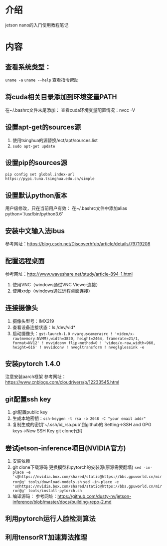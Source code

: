 # 介绍
jetson nano的入门使用教程笔记

# 内容

## 查看系统类型：
`uname -a`
`uname --help` 查看指令帮助

## 将cuda相关目录添加到环境变量PATH
在~/.bashrc文件末尾添加：
查看cuda环境变量配置情况：nvcc -V

## 设置apt-get的sources源
1. 使用tsinghua的源替换/ect/apt/sources.list
2. `sudo apt-get update`

## 设置pip的sources源
`pip config set global.index-url https://pypi.tuna.tsinghua.edu.cn/simple`

## 设置默认python版本
用户级修改，只在当前用户有效：
在~/.bashrc文件中添加alias python='/usr/bin/python3.6'

## 安装中文输入法ibus
参考网址：https://blog.csdn.net/Discoverhfub/article/details/79719208

## 配置远程桌面
参考网址：http://www.waveshare.net/study/article-894-1.html
1. 使用VNC（windows通过VNC Viewer连接）
2. 使用xrdp（windows通过远程桌面连接）

## 连接摄像头
1. 摄像头型号：IMX219
2. 查看设备连接状态：ls /dev/vid*
3. 启动摄像头：`gst-launch-1.0 nvarguscamerasrc ! 'video/x-raw(memory:NVMM),width=3820, height=2464, framerate=21/1, format=NV12' ! nvvidconv flip-method=0 ! 'video/x-raw,width=960, height=616' ! nvvidconv ! nvegltransform ! nveglglessink -e`

## 安装pytorch 1.4.0
注意安装aarch框架
参考网址：https://www.cnblogs.com/cloudrivers/p/12233545.html

## git配置ssh key
1. git配置public key
2. 生成本地密钥：`ssh-keygen -t rsa -b 2048 -C "your email addr"`
3. 复制生成的密钥'~/.ssh/id_rsa.pub'到github的 Setting->SSH and GPG keys->New SSH Key
git clone代码

## 尝试jetson-inference项目(NVIDIA官方)
1. 安装依赖
2. git clone下载源码
更换模型和pytorch的安装源(原源需要翻墙)
`sed -in-place -e 's@https://nvidia.box.com/shared/static@https://bbs.gpuworld.cn/mirror@g' tools/download-models.sh`
`sed -in-place -e 's@https://nvidia.box.com/shared/static@https://bbs.gpuworld.cn/mirror@g' tools/install-pytorch.sh`
3. 编译源码：
参考网址：https://github.com/dusty-nv/jetson-inference/blob/master/docs/building-repo-2.md

## 利用pytorch运行人脸检测算法

## 利用tensorRT加速算法推理
 

